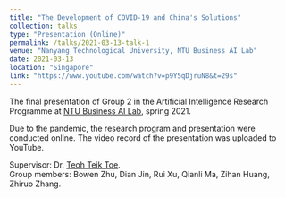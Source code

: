 ```yaml
---
title: "The Development of COVID-19 and China's Solutions"
collection: talks
type: "Presentation (Online)"
permalink: /talks/2021-03-13-talk-1
venue: "Nanyang Technological University, NTU Business AI Lab"
date: 2021-03-13
location: "Singapore"
link: "https://www.youtube.com/watch?v=p9Y5qDjruN8&t=29s"
---
```


The final presentation of Group 2 in the Artificial Intelligence Research Programme at <a href="https://www.ntu.edu.sg/imarc/business-ai-lab#Content_C017_Col00" target="_blank" class="noUnderline">NTU Business AI Lab</a>, spring 2021. 

Due to the pandemic, the research program and presentation were conducted online. The video record of the presentation was uploaded to YouTube.

Supervisor: Dr. <a href="https://dr.ntu.edu.sg/cris/rp/rp00631" target="_blank" class="noUnderline">Teoh Teik Toe</a>.\
Group members: Bowen Zhu, Dian Jin, Rui Xu, Qianli Ma, Zihan Huang, Zhiruo Zhang.
